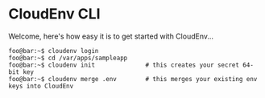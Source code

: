 # CloudEnv CLI

Welcome, here's how easy it is to get started with CloudEnv...

```console
foo@bar:~$ cloudenv login
foo@bar:~$ cd /var/apps/sampleapp
foo@bar:~$ cloudenv init              # this creates your secret 64-bit key
foo@bar:~$ cloudenv merge .env        # this merges your existing env keys into CloudEnv
```
